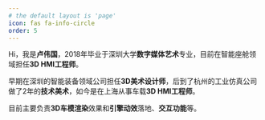 ```yaml
---
# the default layout is 'page'
icon: fas fa-info-circle
order: 5
---
```



Hi，我是**卢伟国**，2018年毕业于深圳大学**数字媒体艺术**专业，目前在智能座舱领域担任**3D HMI工程师**。   

早期在深圳的智能装备领域公司担任**3D美术设计师**，后到了杭州的工业仿真公司做了2年的**技术美术**，如今是在上海从事车载**3D HMI工程师**。   
   
目前主要负责**3D车模渲染**效果和**引擎动效**落地、**交互功能**等。





